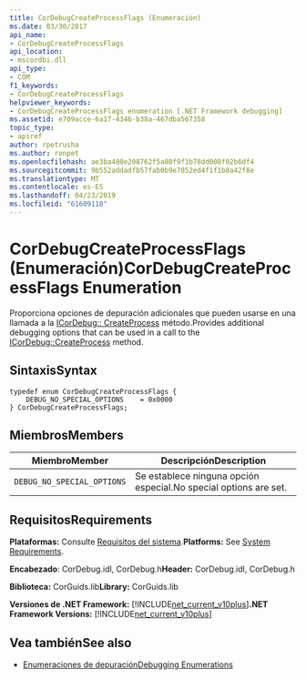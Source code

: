 ```yaml
---
title: CorDebugCreateProcessFlags (Enumeración)
ms.date: 03/30/2017
api_name:
- CorDebugCreateProcessFlags
api_location:
- mscordbi.dll
api_type:
- COM
f1_keywords:
- CorDebugCreateProcessFlags
helpviewer_keywords:
- CorDebugCreateProcessFlags enumeration [.NET Framework debugging]
ms.assetid: e709acce-6a17-4346-b38a-467dba567358
topic_type:
- apiref
author: rpetrusha
ms.author: ronpet
ms.openlocfilehash: ae3ba480e208762f5a80f9f1b78dd008f02b6df4
ms.sourcegitcommit: 9b552addadfb57fab0b9e7852ed4f1f1b8a42f8e
ms.translationtype: MT
ms.contentlocale: es-ES
ms.lasthandoff: 04/23/2019
ms.locfileid: "61609118"
---
```

# <a name="cordebugcreateprocessflags-enumeration"></a><span data-ttu-id="fae27-102">CorDebugCreateProcessFlags (Enumeración)</span><span class="sxs-lookup"><span data-stu-id="fae27-102">CorDebugCreateProcessFlags Enumeration</span></span>
<span data-ttu-id="fae27-103">Proporciona opciones de depuración adicionales que pueden usarse en una llamada a la [ICorDebug:: CreateProcess](../../../../docs/framework/unmanaged-api/debugging/icordebug-createprocess-method.md) método.</span><span class="sxs-lookup"><span data-stu-id="fae27-103">Provides additional debugging options that can be used in a call to the [ICorDebug::CreateProcess](../../../../docs/framework/unmanaged-api/debugging/icordebug-createprocess-method.md) method.</span></span>  
  
## <a name="syntax"></a><span data-ttu-id="fae27-104">Sintaxis</span><span class="sxs-lookup"><span data-stu-id="fae27-104">Syntax</span></span>  
  
```  
typedef enum CorDebugCreateProcessFlags {  
    DEBUG_NO_SPECIAL_OPTIONS    = 0x0000  
} CorDebugCreateProcessFlags;  
```  
  
## <a name="members"></a><span data-ttu-id="fae27-105">Miembros</span><span class="sxs-lookup"><span data-stu-id="fae27-105">Members</span></span>  
  
|<span data-ttu-id="fae27-106">Miembro</span><span class="sxs-lookup"><span data-stu-id="fae27-106">Member</span></span>|<span data-ttu-id="fae27-107">Descripción</span><span class="sxs-lookup"><span data-stu-id="fae27-107">Description</span></span>|  
|------------|-----------------|  
|`DEBUG_NO_SPECIAL_OPTIONS`|<span data-ttu-id="fae27-108">Se establece ninguna opción especial.</span><span class="sxs-lookup"><span data-stu-id="fae27-108">No special options are set.</span></span>|  
  
## <a name="requirements"></a><span data-ttu-id="fae27-109">Requisitos</span><span class="sxs-lookup"><span data-stu-id="fae27-109">Requirements</span></span>  
 <span data-ttu-id="fae27-110">**Plataformas:** Consulte [Requisitos del sistema](../../../../docs/framework/get-started/system-requirements.md).</span><span class="sxs-lookup"><span data-stu-id="fae27-110">**Platforms:** See [System Requirements](../../../../docs/framework/get-started/system-requirements.md).</span></span>  
  
 <span data-ttu-id="fae27-111">**Encabezado**: CorDebug.idl, CorDebug.h</span><span class="sxs-lookup"><span data-stu-id="fae27-111">**Header:** CorDebug.idl, CorDebug.h</span></span>  
  
 <span data-ttu-id="fae27-112">**Biblioteca:** CorGuids.lib</span><span class="sxs-lookup"><span data-stu-id="fae27-112">**Library:** CorGuids.lib</span></span>  
  
 <span data-ttu-id="fae27-113">**Versiones de .NET Framework:** [!INCLUDE[net_current_v10plus](../../../../includes/net-current-v10plus-md.md)]</span><span class="sxs-lookup"><span data-stu-id="fae27-113">**.NET Framework Versions:** [!INCLUDE[net_current_v10plus](../../../../includes/net-current-v10plus-md.md)]</span></span>  
  
## <a name="see-also"></a><span data-ttu-id="fae27-114">Vea también</span><span class="sxs-lookup"><span data-stu-id="fae27-114">See also</span></span>

- [<span data-ttu-id="fae27-115">Enumeraciones de depuración</span><span class="sxs-lookup"><span data-stu-id="fae27-115">Debugging Enumerations</span></span>](../../../../docs/framework/unmanaged-api/debugging/debugging-enumerations.md)
